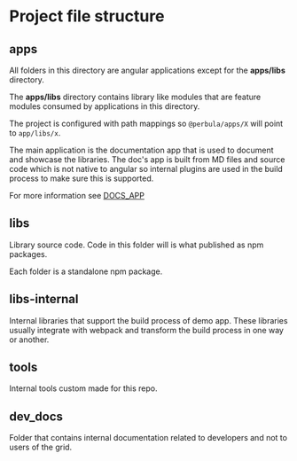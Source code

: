 # Project file structure

## apps

All folders in this directory are angular applications except for the **apps/libs** directory.

The **apps/libs** directory contains library like modules that are feature modules consumed by applications in this directory.

The project is configured with path mappings so `@perbula/apps/X` will point to `app/libs/x`.

The main application is the documentation app that is used to document and showcase the libraries.
The doc's app is built from MD files and source code which is not native to angular so internal plugins
are used in the build process to make sure this is supported.

For more information see [DOCS_APP](./DOCS_APP.md)

## libs

Library source code.
Code in this folder will is what published as npm packages.

Each folder is a standalone npm package.

## libs-internal

Internal libraries that support the build process of demo app.
These libraries usually integrate with webpack and transform the build process in one way or another.

## tools

Internal tools custom made for this repo.

## dev_docs

Folder that contains internal documentation related to developers and not to users of the grid.
